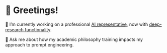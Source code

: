# 👋 Greetings!

🔭 I’m currently working on a professional [AI representative](https://connor-haines.com), now with [deep-research functionality](https://connor-haines.com/deep-research).

💬 Ask me about how my academic philosophy training impacts my approach to prompt engineering.



